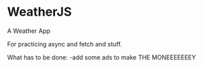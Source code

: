 # WeatherJS
A Weather App

For practicing async and fetch and stuff.


What has to be done:
-add some ads to make THE MONEEEEEEEY

